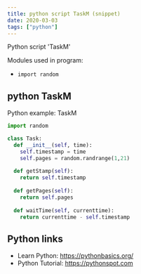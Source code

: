 ```yaml
---
title: python script TaskM (snippet)
date: 2020-03-03
tags: ["python"]
---
```

Python script 'TaskM'


Modules used in program: 
* `import random`

## python TaskM

Python example: TaskM

```python
import random

class Task:
  def __init__(self, time):
    self.timestamp = time 
    self.pages = random.randrange(1,21)
  
  def getStamp(self):
    return self.timestamp
  
  def getPages(self):
    return self.pages
  
  def waitTime(self, currenttime):
    return currenttime - self.timestamp

```

## Python links

- Learn Python: https://pythonbasics.org/
- Python Tutorial: https://pythonspot.com
